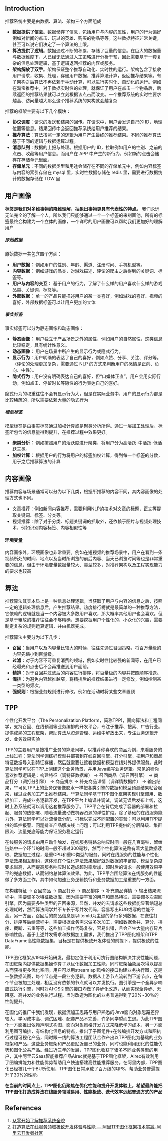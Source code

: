 ## Introduction

推荐系统主要是由数据、算法、架构三个方面组成

- **数据提供了信息**。数据储存了信息，包括用户与内容的属性，用户的行为偏好例如对新闻的点击、玩过的英雄、购买的物品等等。这些数据特征非常关键，甚至可以说它们决定了一个算法的上限。
- **算法提供了逻辑**。数据通过不断的积累，存储了巨量的信息。在巨大的数据量与数据维度下，人已经无法通过人工策略进行分析干预，因此需要基于一套复杂的信息处理逻辑，基于逻辑返回推荐的内容或服务。
- **架构解放了双手**。架构保证整个推荐自动化、实时性的运行。架构包含了接收用户请求，收集、处理，存储用户数据，推荐算法计算，返回推荐结果等。有了架构之后算法不再依赖于手动计算，可以进行实时化、自动化的运行。例如在淘宝推荐中，对于数据实时性的处理，就保证了用户在点击一个物品后，后续返回的推荐结果就可以立刻根据该点击而改变。一个推荐系统的实时性要求越高、访问量越大那么这个推荐系统的架构就会越复杂



推荐的框架主要有以下几个模块：

- **协议调度**：请求的发送和结果的回传。在请求中，用户会发送自己的 ID，地理位置等信息。结果回传中会返回推荐系统给用户推荐的结果。
- **推荐算法**：算法按照一定的逻辑为用户产生最终的推荐结果。不同的推荐算法基于不同的逻辑与数据运算过程。
- **消息队列**：数据的上报与处理。根据用户的 ID，拉取例如用户的性别、之前的点击、收藏等用户信息。而用户在 APP 中产生的新行为，例如新的点击会储存在存储单元里面。
- **存储单元**：不同的数据类型和用途会储存在不同的存储单元中，例如内容标签与内容的索引存储在 mysql 里，实时性数据存储在 redis 里，需要进行数据统计的数据存储在 TDW 里



## 用户画像

**标签是我们对多维事物的降维理解，抽象出事物更具有代表性的特点。** 我们永远无法完全的了解一个人，所以我们只能够通过一个一个标签的来刻画他，所有的标签最终会构建为一个立体的画像，一个详尽的用户画像可以帮助我们更加好的理解用户



##### **原始数据**

原始数据一共包含四个方面：

- **用户数据：** 例如用户的性别、年龄、渠道、注册时间、手机机型等。
- **内容数据：** 例如游戏的品类，对游戏描述、评论的爬虫之后得到的关键词、标签等。
- **用户与内容的交互：** 基于用户的行为，了解了什么样的用户喜欢什么样的游戏品类、关键词、标签等。
- **外部数据：** 单一的产品只能描述用户的某一类喜好，例如游戏的喜好、视频的喜好，外部数据标签可以让用户更加的立体



##### **事实标签**

事实标签可以分为静态画像和动态画像：

- **静态画像：** 用户独立于产品场景之外的属性，例如用户的自然属性，这类信息比较稳定，具有统计性意义。
- **动态画像：** 用户在场景中所产生的显示行为或隐式行为。
- **显示行为**：用户明确的表达了自己的喜好，例如点赞、分享、关注、评分等。（评论的处理更加复杂，需要通过 NLP 的方式来判断用户的感情是正向、负向、中性）。
- **隐式行为**：用户没有明确表达自己的喜好，但“口嫌体正直”，用户会用实际行动，例如点击、停留时长等隐性的行为表达自己的喜好。

隐式行为的权重往往不会有显示行为大，但是在实际业务中，用户的显示行为都是比较稀疏的，所以需要依赖大量的隐式行为



##### **模型标签**

模型标签是由事实标签通过加权计算或是聚类分析所得。通过一层加工处理后，标签所包含的信息量得到提升，在推荐过程中效果更好。

- **聚类分析：** 例如按照用户的活跃度进行聚类，将用户分为高活跃-中活跃-低活跃三类。
- **加权计算：** 根据用户的行为将用户的标签加权计算，得到每一个标签的分数，用于之后推荐算法的计算



## **内容画像**

推荐内容与场景通常可以分为以下几类，根据所推荐的内容不同，其内容画像的处理方式也不同。

- 文章推荐：例如新闻内容推荐，需要利用NLP的技术对文章的标题，正文等提取关键词、标签、分类等。
- 视频推荐：除了对于分类、标题关键词的抓取外，还依赖于图片与视频处理技术，例如识别内容标签、内容相似性等

#### **环境变量**

内容画像外，环境画像也非常重要。例如在短视频的推荐场景中，用户在看到一条视频所处的时间、地点以及当时所浏览的前后内容、当天已浏览时间等也是非常重要的信息，但由于环境变量数据量较大、类型较多，对推荐架构以及工程实现能力的要求也较高



## 算法

推荐算法其实本质上是一种信息处理逻辑，当获取了用户与内容的信息之后，按照一定的逻辑处理信息后，产生推荐结果。热度排行榜就是最简单的一种推荐方法，它依赖的逻辑就是当一个内容被大多数用户喜欢，那大概率其他用户也会喜欢。但是基于粗放的推荐往往会不够精确，想要挖掘用户个性化的，小众化的兴趣，需要制定复杂的规则运算逻辑，并由机器完成。

推荐算法主要分为以下几步：

- **召回**：当用户以及内容量比较大的时候，往往先通过召回策略，将百万量级的内容先缩小到百量级。
- **过滤**：对于内容不可重复消费的领域，例如实时性比较强的新闻等，在用户已经曝光和点击后不会再推送到用户面前。
- **精排**：对于召回并过滤后的内容进行排序，将百量级的内容并按照顺序推送。
- **混排**：为避免内容越推越窄，将精排后的推荐结果进行一定修改，例如控制某一类型的频次。
- **强规则**：根据业务规则进行修改，例如在活动时将某些文章置顶







## TPP

个性化开发平台（The Personalization Platform，简称TPP)，面向算法和工程同学，支持召回、在线预测等业务编排的开发平台，专注于推荐、搜索、广告行业。提供成熟的工程框架，帮助算法从资源管理、运维中解放出来，专注业务逻辑开发、业务效果实验



TPP的主要用户是搜推广业务的算法同学，以推荐你喜欢的商品为例，来看服务的上线过程：算法同学训练好模型并部署到在线召回引擎、打分引擎，把用户和商品特征数据导入到特征存储，然后就需要让这套数据和模型在线对外提供服务。此时算法同学可以在TPP上创建这个业务场景，并用Java编写业务逻辑。常见的猜你喜欢推荐逻辑是：构建特征（调特征数据库） -> 召回商品（调召回引擎） -> 商品打分（调打分引擎） -> 商品排序 -> 补充商品详情（调详情数据库） -> 输出结果，**可见TPP上的业务逻辑像胶水一样把各类引擎的数据和模型预测结果粘合起来，经过业务加工产出推荐结果。**算法同学基于TPP图化框架实现引擎调用、数据加工，完成业务逻辑开发，在TPP平台上编译并调试，调试无误后发布上线，这时上游系统就可以调用这套推荐服务了。TPP平台在背后完成了容器的部署和拉起、服务的热部署、随着流量波动做机器资源的弹性扩缩。除了基础的在线服务能力外，算法同学可以对流量做分配、打标以完成不同配置的实验；可以利用TPP提供的监控报警、问题排查产品解决线上问题；可以利用TPP提供的分层降级、集群限流、流量兜底等能力保证服务稳定运行



在线服务的请求由用户动作触发，在线服务链路总响应时间一般在几百毫秒，留给链路中一个环节的时间一般不超过300毫秒，然而个性化算法链路有着大量数据读取、数据加工过程，是重CPU和重IO类型的服务。同时在线服务的性能与个性化算法效果相互制约，这体现在个性化算法效果越好就对数据的丰富度、模型复杂度要求越高，从而提高服务响应时长造成超时率增加，超时后的请求一般使用效果平平的兜底数据，从而制约总体算法效果。为此，TPP平台围绕算法在线服务的性能做了多方面工作，其中如何加速业务逻辑执行和业务数据加工是重要的一方面。



在构建特征 -> 召回商品 -> 商品打分 -> 商品排序 -> 补充商品详情 -> 输出结果流程中，需要调多次特征数据库，因为需要丰富的用户和商品特征，需要调多次召回引擎，因为需要多种类型的召回来源，显然，并发的去请求这些数据能显著缩短总处理耗时，然而算法同学并不专长于写并发代码，容易写出BUG或写的性能不高。另一方面，召回后的商品信息是以itemId为主键的多行多列数据，在送往打分、排序等后续流程中，需要根据业务需求做多次加工，例如数据合并、算分、排序、截断、去重等等，这些加工操作代码复杂，容易出错，且会产生大量内存碎片影响性能。基于上述并发需求和数据加工需求，我们推出了TPP图化框架和TPP DataFrame高性能数据集，目标是在提供极致开发体验的前提下，提供极致的性能。



TPP图化框架从19年开始研发，最初定位于利用可执行图结构解决并发性能问题，在图框架内提供数据集操作算子以优化数据加工性能，同时框架抽象层次得以提高从而获得更多优化空间。用户可以用stream api风格的接口构建业务执行图，这是一张数据流图，每个节点是一段业务逻辑，数据从上游节点流转到下游节点，在每个节点被加工处理，相互没有依赖的节点就可以并发执行。图引擎是一个全异步响应式执行引擎，同时对AI·OS引擎的接口均做了异步化改造，从而实现全异步、无阻塞、高并发的业务执行过程。当时改造为图化的业务普遍得到了20%~30%的性能提升。



在图化的推广中我们发现，数据流加工思路与用户熟悉的Java面向对象思路差异较大，学习成本高、调试困难、配套产品不完善，许多同学望而生退。为此TPP图化一方面推出依赖声明式构图、面向对象风格开发方式来降低学习成本，另一方面利用图可编排，有结构化信息的特点，推出了子图组件+在线编排开发方式和图执行过程可视化产品，同时跟一线的算法工程团队合作产出以TPP图化为基础的业务框架和产品，这些业务框架和产品更贴近自己的业务，同时也能利用图化的性能优势和图化公共产品。经过近三年的发展，TPP图化收获了诸多不同业务类型的用户，其中阿里云Saas智能推荐产品Airec就是基于TPP图化框架，Airec有效利用了图编排能力和性能优势帮助用户快速搭建高性能推荐服务。在阿里内部，TPP图化已经被几十个BU所使用，TPP图化日常承载了百万级的QPS，帮助业务普遍提升了30%的性能。

 

**在当前的时间点上，TPP图化仍聚焦在优化性能和提升开发体验上，希望最终能把TPP图化打造成算法在线服务领域易用、性能极致、迭代效率远超普通方式的产品**





## References

1. [从零开始了解推荐系统全貌](https://mp.weixin.qq.com/s/n1PB5LGppaxlfRWx8WxhLg)
1. [打造算法在线服务领域极致开发体验与性能 — 阿里TPP图化框架技术实践-阿里云开发者社区](https://developer.aliyun.com/article/933235)

